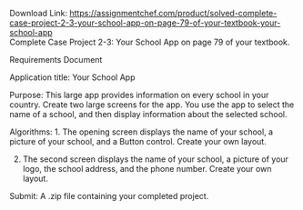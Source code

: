 Download Link: https://assignmentchef.com/product/solved-complete-case-project-2-3-your-school-app-on-page-79-of-your-textbook-your-school-app
<br>
Complete Case Project 2-3: Your School App on page 79 of your textbook.

Requirements Document

Application title:    Your School App

Purpose:                This large app provides information on every school in your country. Create two large screens for the app. You use the app to select the name of a school, and then display information about the selected school.

Algorithms:            1. The opening screen displays the name of your school, a picture of your school, and a Button control. Create your own layout.

2. The second screen displays the name of your school, a picture of your logo, the school address, and the phone number. Create your own layout.

Submit:                  A .zip file containing your completed project.